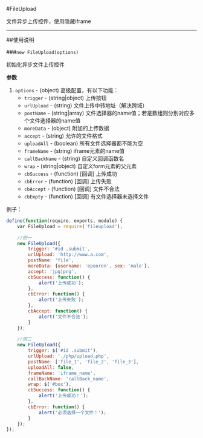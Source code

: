 #FileUpload

文件异步上传控件，使用隐藏iframe

---

##使用说明

###`new FileUpload(options)`

初始化异步文件上传控件

**参数**

1. `options` - (object) 高级配置，有以下功能：
   - `trigger` - (string|object) 上传按钮
   - `urlUpload` - (string) 文件上传中转地址（解决跨域）
   - `postName` - (string|array) 文件选择器的name值；若是数组则分别对应多个文件选择器的name值
   - `moreData` - (object) 附加的上传数据
   - `accept` - (string) 允许的文件格式
   - `uploadAll` - (boolean) 所有文件选择器都不能为空
   - `frameName` - (string) iframe元素的name值
   - `callBackName` - (string) 自定义回调函数名
   - `wrap` - (string|object) 自定义form元素的父元素
   - `cbSuccess` - (function) [回调] 上传成功
   - `cbError` - (function) [回调] 上传失败
   - `cbAccept` - (function) [回调] 文件不合法
   - `cbEmpty` - (function) [回调] 有文件选择器未选择文件

例子：
```js
define(function(require, exports, module) {
    var FileUpload = require('fileupload');
    
    //例一
    new FileUpload({
        trigger: '#id .submit',
        urlUpload: 'http://www.a.com',
        postName: 'file',
        moreData: {username: 'epooren', sex: 'male'},
        accept: 'jpg|png',
        cbSuccess: function() {
            alert('上传成功');
        },
        cbError: function() {
            alert('上传失败');
        },
        cbAccept: function() {
            alert('文件不合法');
        }
    });
    
    //例二
    new FileUpload({
        trigger: $('#id .submit'), 
        urlUpload: './php/upload.php',
        postName: ['file_1', 'file_2', 'file_3'],
        uploadAll: false,
        frameName: 'iframe_name',
        callBackName: 'callBack_name',
        wrap: $('#box'),
        cbSuccess: function() {
            alert('上传成功！');
        },
        cbError: function() {
            alert('必须选择一个文件！');
        }
    });
});
```
